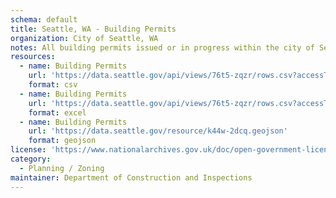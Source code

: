 ```yaml
---
schema: default
title: Seattle, WA - Building Permits
organization: City of Seattle, WA
notes: All building permits issued or in progress within the city of Seattle.
resources:
  - name: Building Permits
    url: 'https://data.seattle.gov/api/views/76t5-zqzr/rows.csv?accessType=DOWNLOAD'
    format: csv
  - name: Building Permits
    url: 'https://data.seattle.gov/api/views/76t5-zqzr/rows.csv?accessType=DOWNLOAD&bom=true&format=true'
    format: excel
  - name: Building Permits
    url: 'https://data.seattle.gov/resource/k44w-2dcq.geojson'
    format: geojson
license: 'https://www.nationalarchives.gov.uk/doc/open-government-licence/version/3/'
category:
  - Planning / Zoning
maintainer: Department of Construction and Inspections
---
```

